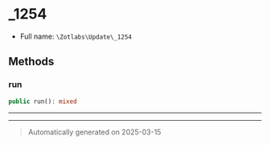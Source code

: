 
# _1254





* Full name: `\Zotlabs\Update\_1254`




## Methods


### run



```php
public run(): mixed
```












***


***
> Automatically generated on 2025-03-15
